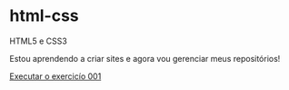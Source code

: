 # html-css
 HTML5  e CSS3

 Estou aprendendo a criar sites e agora vou gerenciar meus repositórios!

<a href="https://valeskamdev.github.io/html-css/exercicios/ex001/inde.html"> Executar o exercicío 001